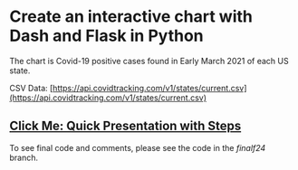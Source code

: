 # Create an interactive chart with Dash and Flask in Python
The chart is Covid-19 positive cases found in Early March 2021 of each US state. 

CSV Data: [https://api.covidtracking.com/v1/states/current.csv](https://api.covidtracking.com/v1/states/current.csv)

## [Click Me: Quick Presentation with Steps](https://www.canva.com/design/DAF771y5-dg/rMS0xhivZsjdRQknSLgWIw/view?utm_content=DAF771y5-dg&utm_campaign=designshare&utm_medium=link&utm_source=editor)

To see final code and comments, please see the code in the _finalf24_ branch.
